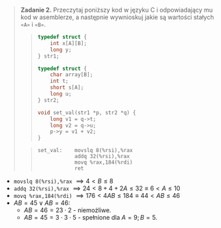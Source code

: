 > **Zadanie 2.** Przeczytaj poniższy kod w języku C i odpowiadający mu kod w asemblerze, a następnie wywnioskuj jakie są wartości stałych `«A»` i `«B»`.
>> ```c
>> typedef struct {
>>     int x[A][B];
>>     long y;
>> } str1;
>> 
>> typedef struct {
>>     char array[B];
>>     int t;
>>     short s[A];
>>     long u;
>> } str2;
>> 
>> void set_val(str1 *p, str2 *q) {
>>     long v1 = q->t;
>>     long v2 = q->u;
>>     p->y = v1 + v2;
>> }
>> ```
>
>> ```assembly
>> set_val:    movslq 8(%rsi),%rax
>>             addq 32(%rsi),%rax
>>             movq %rax,184(%rdi)
>>             ret
>> ```

- `movslq 8(%rsi),%rax` $\implies 4 < B \leq 8$
- `addq 32(%rsi),%rax` $\implies 24 < 8 + 4 + 2A \leq 32 \equiv 6 < A \leq 10$
- `movq %rax,184(%rdi)` $\implies 176 < 4AB \leq 184 \equiv 44 < AB \leq 46$
- $AB = 45 \vee AB = 46$:
  - $AB = 46 = 23 \cdot 2$ - niemożliwe.
  - $AB = 45 = 3 \cdot 3 \cdot 5$ - spełnione dla $A = 9; B = 5$.